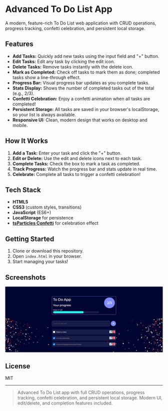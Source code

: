 # Advanced To Do List App

A modern, feature-rich To Do List web application with CRUD operations, progress tracking, confetti celebration, and persistent local storage.

## Features

- **Add Tasks:** Quickly add new tasks using the input field and "+" button.
- **Edit Tasks:** Edit any task by clicking the edit icon.
- **Delete Tasks:** Remove tasks instantly with the delete icon.
- **Mark as Completed:** Check off tasks to mark them as done; completed tasks show a line-through effect.
- **Progress Bar:** Visual progress bar updates as you complete tasks.
- **Stats Display:** Shows the number of completed tasks out of the total (e.g., 2/3).
- **Confetti Celebration:** Enjoy a confetti animation when all tasks are completed!
- **Persistent Storage:** All tasks are saved in your browser's localStorage, so your list is always available.
- **Responsive UI:** Clean, modern design that works on desktop and mobile.

## How It Works

1. **Add a Task:** Enter your task and click the "+" button.
2. **Edit or Delete:** Use the edit and delete icons next to each task.
3. **Complete Tasks:** Check the box to mark a task as completed.
4. **Track Progress:** Watch the progress bar and stats update in real time.
5. **Celebrate:** Complete all tasks to trigger a confetti celebration!

## Tech Stack
- **HTML5**
- **CSS3** (custom styles, transitions)
- **JavaScript** (ES6+)
- **LocalStorage** for persistence
- **[tsParticles Confetti](https://github.com/tsparticles/confetti)** for celebration effect

## Getting Started

1. Clone or download this repository.
2. Open `index.html` in your browser.
3. Start managing your tasks!

## Screenshots

![To Do List Screenshot](images/screenshot.png)

## License

MIT

---

> Advanced To Do List app with full CRUD operations, progress tracking, confetti celebration, and persistent local storage. Modern UI, edit/delete, and completion features included.
